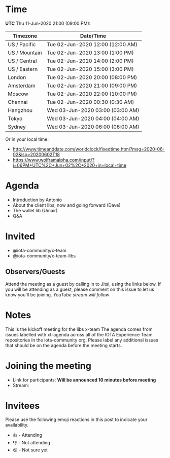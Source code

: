 # Time
**UTC** Thu 11-Jun-2020 21:00 (09:00 PM):

Timezone | Date/Time
-- | --
US / Pacific | Tue 02-Jun-2020 12:00 (12:00 AM)
US / Mountain | Tue 02-Jun-2020 13:00 (1:00 PM)
US / Central | Tue 02-Jun-2020 14:00 (2:00 PM)
US / Eastern | Tue 02-Jun-2020 15:00 (3:00 PM)
London | Tue 02-Jun-2020 20:00 (08:00 PM)
Amsterdam | Tue 02-Jun-2020 21:00 (09:00 PM)
Moscow | Tue 02-Jun-2020 22:00 (10:00 PM)
Chennai | Tue 02-Jun-2020 00:30 (0:30 AM)
Hangzhou | Wed 03-Jun-2020 03:00 (03:00 AM)
Tokyo | Wed 03-Jun-2020 04:00 (04:00 AM)
Sydney | Wed 03-Jun-2020 06:00 (06:00 AM)

Or in your local time:

* http://www.timeanddate.com/worldclock/fixedtime.html?msg=2020-06-02&iso=20200602T18
* https://www.wolframalpha.com/input/?i=06PM+UTC%2C+Jun+02%2C+2020+in+local+time

# Agenda

* Introduction by Antonio
* About the client libs, now and going forward (Dave)
* The wallet lib (Umair)
* Q&A

# Invited

* @iota-community/x-team
* @iota-community/x-team-libs

## Observers/Guests

Attend the meeting as a guest by calling in to Jitsi, using the links below. If you will be attending as a guest, please comment on this issue to let us know you'll be joining.
_YouTube stream will follow_

# Notes

This is the kickoff meeting for the libs x-team
The agenda comes from issues labelled with xt-agenda across all of the IOTA Experience Team repositories in the iota-community org. Please label any additional issues that should be on the agenda before the meeting starts.

# Joining the meeting

* Link for participants: **Will be announced 10 minutes before meeting**
* Stream: <TBA>

# Invitees

Please use the following emoji reactions in this post to indicate your
availability.

* :+1: - Attending
* :-1: - Not attending
* :confused: - Not sure yet

